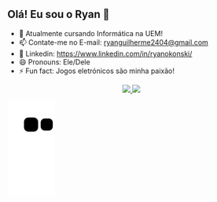 ## Olá! Eu sou o Ryan 👋

- 🌱 Atualmente cursando Informática na UEM!
- 📫 Contate-me no E-mail: ryanguilherme2404@gmail.com
- 📢 Linkedin: https://www.linkedin.com/in/ryanokonski/
- 😄 Pronouns: Ele/Dele
- ⚡ Fun fact: Jogos eletrónicos são minha paixão!

<div align="center">
 <a href="https://github.com/RyanOkonski">
 <img height="180em" src="https://github-readme-stats.vercel.app/api?username=ryanokonski&show_icons=true&theme=algolia&include_all_commits=true&count_private=true"/>
 <img height="140em" src="https://github-readme-stats.vercel.app/api/top-langs/?username=ryanokonski&layout=compact&langs_count=7&theme=algolia"/>
</div>
  
![Snake animation](https://github.com/RyanOkonski/ryanokonski/blob/output/github-contribution-grid-snake.svg)
